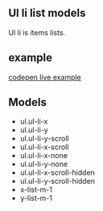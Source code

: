 ## Ul li list models

Ul li is items lists.

## example

[codepen live example](https://codepen.io/Endwall/pen/GRYPexq)

## Models

- ul.ul-li-x
- ul.ul-li-y
- ul.ul-li-y-scroll
- ul.ul-li-x-scroll
- ul.ul-li-x-none
- ul.ul-li-y-none
- ul.ul-li-x-scroll-hidden
- ul.ul-li-y-scroll-hidden
- x-list-m-1
- y-list-m-1
